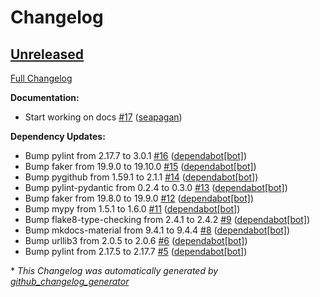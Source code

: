 # Changelog

## [Unreleased](https://github.com/seapagan/github-changelog-md/tree/HEAD)

[Full Changelog](https://github.com/seapagan/github-changelog-md/compare/2b1e759edb6e8c13c681c44dc39c9ad94bb40b6b...HEAD)

**Documentation:**

- Start working on docs [\#17](https://github.com/seapagan/github-changelog-md/pull/17) ([seapagan](https://github.com/seapagan))

**Dependency Updates:**

- Bump pylint from 2.17.7 to 3.0.1 [\#16](https://github.com/seapagan/github-changelog-md/pull/16) ([dependabot[bot]](https://github.com/apps/dependabot))
- Bump faker from 19.9.0 to 19.10.0 [\#15](https://github.com/seapagan/github-changelog-md/pull/15) ([dependabot[bot]](https://github.com/apps/dependabot))
- Bump pygithub from 1.59.1 to 2.1.1 [\#14](https://github.com/seapagan/github-changelog-md/pull/14) ([dependabot[bot]](https://github.com/apps/dependabot))
- Bump pylint-pydantic from 0.2.4 to 0.3.0 [\#13](https://github.com/seapagan/github-changelog-md/pull/13) ([dependabot[bot]](https://github.com/apps/dependabot))
- Bump faker from 19.8.0 to 19.9.0 [\#12](https://github.com/seapagan/github-changelog-md/pull/12) ([dependabot[bot]](https://github.com/apps/dependabot))
- Bump mypy from 1.5.1 to 1.6.0 [\#11](https://github.com/seapagan/github-changelog-md/pull/11) ([dependabot[bot]](https://github.com/apps/dependabot))
- Bump flake8-type-checking from 2.4.1 to 2.4.2 [\#9](https://github.com/seapagan/github-changelog-md/pull/9) ([dependabot[bot]](https://github.com/apps/dependabot))
- Bump mkdocs-material from 9.4.1 to 9.4.4 [\#8](https://github.com/seapagan/github-changelog-md/pull/8) ([dependabot[bot]](https://github.com/apps/dependabot))
- Bump urllib3 from 2.0.5 to 2.0.6 [\#6](https://github.com/seapagan/github-changelog-md/pull/6) ([dependabot[bot]](https://github.com/apps/dependabot))
- Bump pylint from 2.17.5 to 2.17.7 [\#5](https://github.com/seapagan/github-changelog-md/pull/5) ([dependabot[bot]](https://github.com/apps/dependabot))



\* *This Changelog was automatically generated by [github_changelog_generator](https://github.com/github-changelog-generator/github-changelog-generator)*
